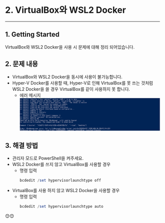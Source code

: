 # 2. VirtualBox와 WSL2 Docker
* * *      

## **1. Getting Started**
VirtualBox와 WSL2 Docker을 사용 시 문제에 대해 정리 되어있습니다.


## **2. 문제 내용**
- VirtualBox와 WSL2 Docker을 동시에 사용이 불가능합니다.
- Hyper-V Docker를 사용할 때, Hyper-V로 인해 VirtualBox를 못 쓰는 것처럼 WSL2 Docker을 쓸 경우 VirtualBox를 같이 사용하지 못 합니다.
    - 에러 메시지
    ![ex_screenshot](./assets//wsl2_virtualbox_error.png)


## **3. 해결 방법**
- 관리자 모드로 PowerShell을 켜주세요. 
- WSL2 Docker를 쓰지 않고 VirtualBox를 사용할 경우
    - 명령 입력
        ``` powershell
        bcdedit /set hypervisorlaunchtype off
        ```
- VirtualBox를 사용 하지 않고 WSL2 Docker을 사용할 경우
     - 명령 입력
        ``` powershell
        bcdedit /set hypervisorlaunchtype auto
        ```   

😊😊